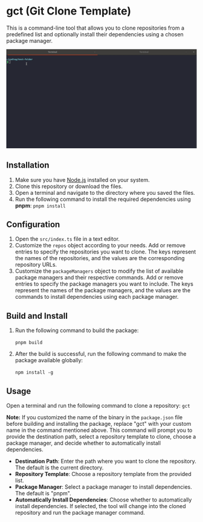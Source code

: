 # gct (Git Clone Template)

This is a command-line tool that allows you to clone repositories from a predefined list and optionally install their dependencies using a chosen package manager.

![Demo](/screenshots/demo.gif)

## Installation

1. Make sure you have [Node.js](https://nodejs.org) installed on your system.
2. Clone this repository or download the files.
3. Open a terminal and navigate to the directory where you saved the files.
4. Run the following command to install the required dependencies using **pnpm**:
   `pnpm install`

## Configuration

1. Open the `src/index.ts` file in a text editor.
2. Customize the `repos` object according to your needs. Add or remove entries to specify the repositories you want to clone. The keys represent the names of the repositories, and the values are the corresponding repository URLs.
3. Customize the `packageManagers` object to modify the list of available package managers and their respective commands. Add or remove entries to specify the package managers you want to include. The keys represent the names of the package managers, and the values are the commands to install dependencies using each package manager.

## Build and Install

1. Run the following command to build the package:

   `pnpm build`
2. After the build is successful, run the following command to make the package available globally:

   `npm install -g`

## Usage

Open a terminal and run the following command to clone a repository:
`gct`

**Note:** If you customized the name of the binary in the `package.json` file before building and installing the package, replace "gct" with your custom name in the command mentioned above. This command will prompt you to provide the destination path, select a repository template to clone, choose a package manager, and decide whether to automatically install dependencies.

- **Destination Path**: Enter the path where you want to clone the repository. The default is the current directory.
- **Repository Template**: Choose a repository template from the provided list.
- **Package Manager**: Select a package manager to install dependencies. The default is "pnpm".
- **Automatically Install Dependencies**: Choose whether to automatically install dependencies. If selected, the tool will change into the cloned repository and run the package manager command.

